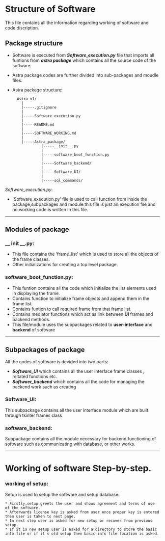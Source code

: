 # Structure of Software
This file contains all the information regarding working of software and code discription.
## Package structure
* Software is executed from ***Software_execution.py*** file that imports all funtions from ***astra package*** which contains all the source code of the software.
* Astra package codes are further divided into sub-packages and moudle files.
* Astra package structure:

		Astra v1/
		  |
		  |-----.gitignore
		  |
		  |-----Software_execution.py
		  |
		  |-----README.md
		  |
		  |-----SOFTWARE_WORKING.md
		  |
		  |-----Astra_package/
		           |-----__init__.py
		           |								               |-----software_boot_function.py
	               |
		           |-----Software_backend/
		           |
		           |-----Software_UI/
	               |
	               |-----sql_commands/
										  

*Software_execution.py*:
* 'Software_execution.py' file is used to call function from inside the package,subpackages and module.this file is just an execution
file and no working code is written in this file.
******
## Modules of package
### **__ init __.py**:
* This file contains the 'frame_list' which is used to store all the objects of the frame classes.
* Other initializations for creating a top level package.

### **software_boot_function.py**:
* This funtion contains all the code which initialize the list elements used in displaying the frame.
* Contains function to initialize frame objects and append them in the frame list.
* Contains funtion to call required frame from that frame list.
* Contains mediator functions which act as link between **UI** frames and backend methods.
* This file/module uses the subpackages related to **user-interface** and **backend** of software
***
## Subpackages of package
All the codes of software is devided into two parts:
* ***Software_UI*** which contains all the user interface frame classes , reltated functions etc.
* ***Softwaer_backend*** which contains all the code for managing the backend work such as creating


### Software_UI:
This subpackage contains all the user interface module which are built through tkinter frames class


### software_backend:
Subpackage contains all the module necessary for backend functioning of software such as communicating with database, or other works.	
	
***
# Working of software Step-by-step.
### working of setup:
Setup is used to setup the software and setup database.

	* Firstly,setup greets the user and shows agreement and terms of use of the software.
	* Afterwards license key is asked from user once proper key is entered then user is taken to next page.
	* In next step user is asked for new setup or recover from previous setup.
	* If it is new setup user is asked for a directory to store the basic info file or if it s old setup then basic info file location is asked.
 




